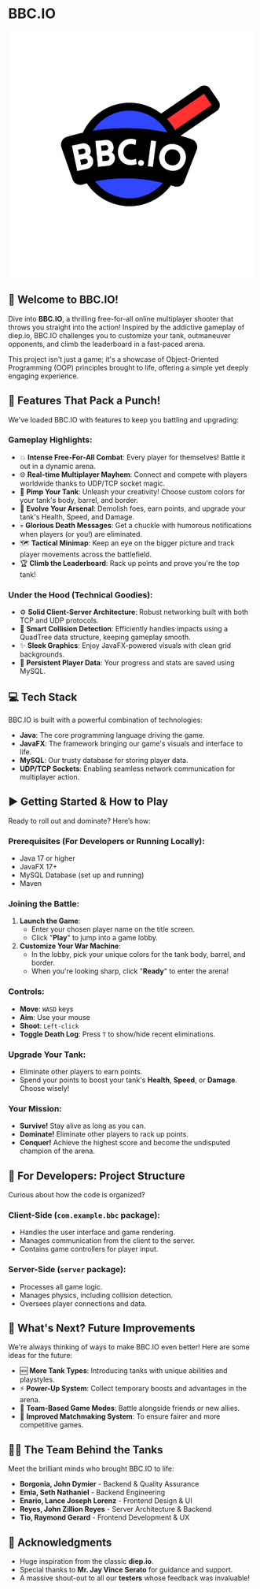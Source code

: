 # BBC.IO

![BBC.IO Game](src/main/java/assets/titles/title.png)

## 👋 Welcome to BBC.IO!

Dive into **BBC.IO**, a thrilling free-for-all online multiplayer shooter that throws you straight into the action! Inspired by the addictive gameplay of diep.io, BBC.IO challenges you to customize your tank, outmaneuver opponents, and climb the leaderboard in a fast-paced arena.

This project isn't just a game; it's a showcase of Object-Oriented Programming (OOP) principles brought to life, offering a simple yet deeply engaging experience.

## 🚀 Features That Pack a Punch!

We've loaded BBC.IO with features to keep you battling and upgrading:

### Gameplay Highlights:
* 💥 **Intense Free-For-All Combat**: Every player for themselves! Battle it out in a dynamic arena.
* 🌐 **Real-time Multiplayer Mayhem**: Connect and compete with players worldwide thanks to UDP/TCP socket magic.
* 🎨 **Pimp Your Tank**: Unleash your creativity! Choose custom colors for your tank's body, barrel, and border.
* 🔧 **Evolve Your Arsenal**: Demolish foes, earn points, and upgrade your tank's Health, Speed, and Damage.
* 💀 **Glorious Death Messages**: Get a chuckle with humorous notifications when players (or you!) are eliminated.
* 🗺️ **Tactical Minimap**: Keep an eye on the bigger picture and track player movements across the battlefield.
* 🏆 **Climb the Leaderboard**: Rack up points and prove you're the top tank!

### Under the Hood (Technical Goodies):
* ⚙️ **Solid Client-Server Architecture**: Robust networking built with both TCP and UDP protocols.
* 🌳 **Smart Collision Detection**: Efficiently handles impacts using a QuadTree data structure, keeping gameplay smooth.
* ✨ **Sleek Graphics**: Enjoy JavaFX-powered visuals with clean grid backgrounds.
* 💾 **Persistent Player Data**: Your progress and stats are saved using MySQL.

## 💻 Tech Stack

BBC.IO is built with a powerful combination of technologies:

* **Java**: The core programming language driving the game.
* **JavaFX**: The framework bringing our game's visuals and interface to life.
* **MySQL**: Our trusty database for storing player data.
* **UDP/TCP Sockets**: Enabling seamless network communication for multiplayer action.

## ▶️ Getting Started & How to Play

Ready to roll out and dominate? Here’s how:

### Prerequisites (For Developers or Running Locally):

* Java 17 or higher
* JavaFX 17+
* MySQL Database (set up and running)
* Maven

### Joining the Battle:

1.  **Launch the Game**:
    * Enter your chosen player name on the title screen.
    * Click "**Play**" to jump into a game lobby.
2.  **Customize Your War Machine**:
    * In the lobby, pick your unique colors for the tank body, barrel, and border.
    * When you're looking sharp, click "**Ready**" to enter the arena!

### Controls:
* **Move**: `WASD` keys
* **Aim**: Use your mouse
* **Shoot**: `Left-click`
* **Toggle Death Log**: Press `T` to show/hide recent eliminations.

### Upgrade Your Tank:

* Eliminate other players to earn points.
* Spend your points to boost your tank's **Health**, **Speed**, or **Damage**. Choose wisely!

### Your Mission:
* **Survive!** Stay alive as long as you can.
* **Dominate!** Eliminate other players to rack up points.
* **Conquer!** Achieve the highest score and become the undisputed champion of the arena.

## 📂 For Developers: Project Structure

Curious about how the code is organized?

### Client-Side (`com.example.bbc` package):
* Handles the user interface and game rendering.
* Manages communication from the client to the server.
* Contains game controllers for player input.

### Server-Side (`server` package):
* Processes all game logic.
* Manages physics, including collision detection.
* Oversees player connections and data.

## 🔮 What's Next? Future Improvements

We're always thinking of ways to make BBC.IO even better! Here are some ideas for the future:

* 🆕 **More Tank Types**: Introducing tanks with unique abilities and playstyles.
* ⚡ **Power-Up System**: Collect temporary boosts and advantages in the arena.
* 🤝 **Team-Based Game Modes**: Battle alongside friends or new allies.
* 🎯 **Improved Matchmaking System**: To ensure fairer and more competitive games.

## 🧑‍💻 The Team Behind the Tanks

Meet the brilliant minds who brought BBC.IO to life:

* **Borgonia, John Dymier** - Backend & Quality Assurance
* **Emia, Seth Nathaniel** - Backend Engineering
* **Enario, Lance Joseph Lorenz** - Frontend Design & UI
* **Reyes, John Zillion Reyes** - Server Architecture & Backend
* **Tio, Raymond Gerard** - Frontend Development & UX

## 🙏 Acknowledgments

* Huge inspiration from the classic **diep.io**.
* Special thanks to **Mr. Jay Vince Serato** for guidance and support.
* A massive shout-out to all our **testers** whose feedback was invaluable!
